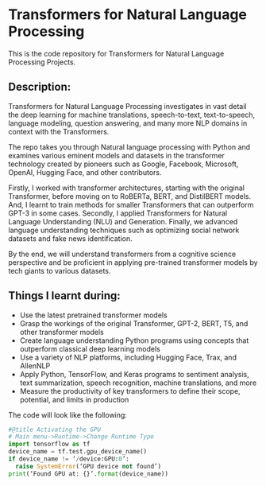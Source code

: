 # Transformers for Natural Language Processing
This is the code repository for Transformers for Natural Language Processing Projects. 



## Description:
Transformers for Natural Language Processing investigates in vast detail the deep learning for machine translations, speech-to-text, text-to-speech, language modeling, question answering, and many more NLP domains in context with the Transformers.

The repo takes you through Natural language processing with Python and examines various eminent models and datasets in the transformer technology created by pioneers such as Google, Facebook, Microsoft, OpenAI, Hugging Face, and other contributors.

Firstly, I worked with transformer architectures, starting with the original Transformer, before moving on to RoBERTa, BERT, and DistilBERT models. And, I learnt to train methods for smaller Transformers that can outperform GPT-3 in some cases. Secondly, I applied Transformers for Natural Language Understanding (NLU) and Generation. Finally, we  advanced language understanding techniques such as optimizing social network datasets and fake news identification.

By the end, we will understand transformers from a cognitive science perspective and be proficient in applying pre-trained transformer models by tech giants to various datasets.

## Things I learnt during:
* Use the latest pretrained transformer models
* Grasp the workings of the original Transformer, GPT-2, BERT, T5, and other transformer models
* Create language understanding Python programs using concepts that outperform classical deep learning models
* Use a variety of NLP platforms, including Hugging Face, Trax, and AllenNLP
* Apply Python, TensorFlow, and Keras programs to sentiment analysis, text summarization, speech recognition, machine translations, and more
* Measure the productivity of key transformers to define their scope, potential, and limits in production

The code will look like the following:
```python
#@title Activating the GPU
# Main menu->Runtime->Change Runtime Type
import tensorflow as tf
device_name = tf.test.gpu_device_name()
if device_name != ‘/device:GPU:0’:
  raise SystemError(‘GPU device not found’)
print(‘Found GPU at: {}’.format(device_name))
```




